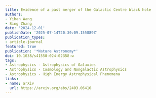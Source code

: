 ```yaml
---
title: Evidence of a past merger of the Galactic Centre black hole
authors:
- Yihan Wang
- Bing Zhang
date: '2024-12-01'
publishDate: '2025-07-14T20:30:09.155889Z'
publication_types:
- article-journal
featured: true
publication: '*Nature Astronomy*'
doi: 10.1038/s41550-024-02358-w
tags:
- Astrophysics - Astrophysics of Galaxies
- Astrophysics - Cosmology and Nongalactic Astrophysics
- Astrophysics - High Energy Astrophysical Phenomena
links:
- name: arXiv
  url: https://arxiv.org/abs/2403.06416
---
```

